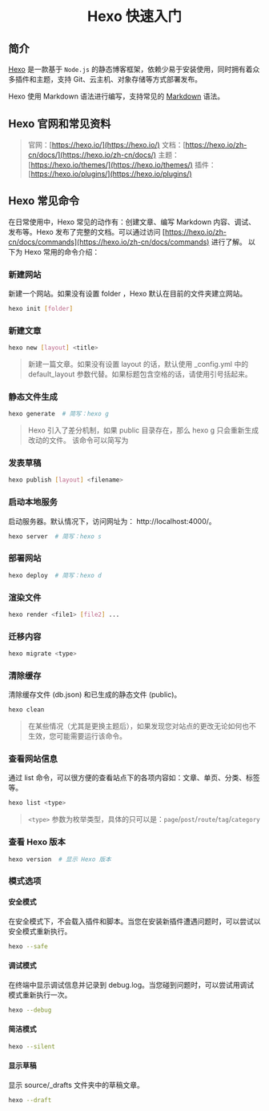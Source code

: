 
<div align="center">
<h1>Hexo 快速入门</h1>
</div>

## 简介

[Hexo] 是一款基于 `Node.js` 的静态博客框架，依赖少易于安装使用，同时拥有着众多插件和主题，支持 Git、云主机、对象存储等方式部署发布。

Hexo 使用 Markdown 语法进行编写，支持常见的 [Markdown](https://daringfireball.net/projects/markdown/) 语法。

## Hexo 官网和常见资料

> 官网：[https://hexo.io/](https://hexo.io/)
> 文档：[https://hexo.io/zh-cn/docs/](https://hexo.io/zh-cn/docs/)
> 主题：[https://hexo.io/themes/](https://hexo.io/themes/)
> 插件：[https://hexo.io/plugins/](https://hexo.io/plugins/)

## Hexo 常见命令

在日常使用中，Hexo 常见的动作有：创建文章、编写 Markdown 内容、调试、发布等。Hexo 发布了完整的文档。可以通过访问 [https://hexo.io/zh-cn/docs/commands](https://hexo.io/zh-cn/docs/commands) 进行了解。
以下为 Hexo 常用的命令介绍：

### 新建网站

新建一个网站。如果没有设置 folder ，Hexo 默认在目前的文件夹建立网站。

```bash
hexo init [folder]
```

### 新建文章
```bash
hexo new [layout] <title>
```
> 新建一篇文章。如果没有设置 layout 的话，默认使用 _config.yml 中的 default_layout 参数代替。如果标题包含空格的话，请使用引号括起来。

### 静态文件生成

```bash
hexo generate  # 简写：hexo g
```

> Hexo 引入了差分机制，如果 public 目录存在，那么 hexo g 只会重新生成改动的文件。
该命令可以简写为



### 发表草稿
```bash
hexo publish [layout] <filename>
```


### 启动本地服务

启动服务器。默认情况下，访问网址为： http://localhost:4000/。

```bash
hexo server  # 简写：hexo s
```

### 部署网站

```bash
hexo deploy  # 简写：hexo d
```


### 渲染文件

```bash
hexo render <file1> [file2] ...
```

### 迁移内容

```bash
hexo migrate <type>
```

### 清除缓存

清除缓存文件 (db.json) 和已生成的静态文件 (public)。

```bash
hexo clean
```

> 在某些情况（尤其是更换主题后），如果发现您对站点的更改无论如何也不生效，您可能需要运行该命令。

### 查看网站信息

通过 list 命令，可以很方便的查看站点下的各项内容如：文章、单页、分类、标签等。

```bash
hexo list <type>
```

> `<type>` 参数为枚举类型，具体的只可以是：`page`/`post`/`route`/`tag`/`category`


### 查看 Hexo 版本

```bash
hexo version  # 显示 Hexo 版本
```

### 模式选项
#### 安全模式

在安全模式下，不会载入插件和脚本。当您在安装新插件遭遇问题时，可以尝试以安全模式重新执行。

```bash
hexo --safe
```


#### 调试模式

在终端中显示调试信息并记录到 debug.log。当您碰到问题时，可以尝试用调试模式重新执行一次。

```bash
hexo --debug
```

#### 简洁模式

```bash
hexo --silent
```

#### 显示草稿

显示 source/_drafts 文件夹中的草稿文章。

```bash
hexo --draft
```


[Hexo]:https://hexo.io

